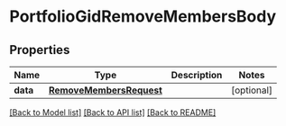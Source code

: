 # PortfolioGidRemoveMembersBody

## Properties
Name | Type | Description | Notes
------------ | ------------- | ------------- | -------------
**data** | [**RemoveMembersRequest**](RemoveMembersRequest.md) |  | [optional] 

[[Back to Model list]](../README.md#documentation-for-models) [[Back to API list]](../README.md#documentation-for-api-endpoints) [[Back to README]](../README.md)

